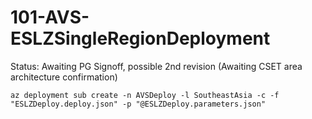 # 101-AVS-ESLZSingleRegionDeployment
Status: Awaiting PG Signoff, possible 2nd revision (Awaiting CSET area architecture confirmation)

```
az deployment sub create -n AVSDeploy -l SoutheastAsia -c -f "ESLZDeploy.deploy.json" -p "@ESLZDeploy.parameters.json"
```